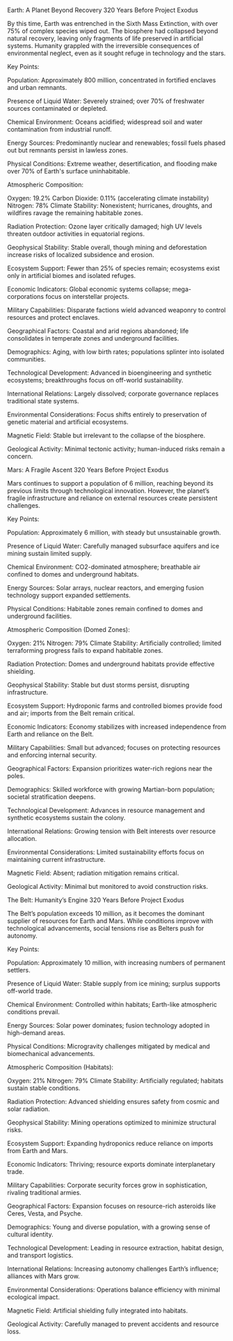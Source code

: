 Earth: A Planet Beyond Recovery
320 Years Before Project Exodus

By this time, Earth was entrenched in the Sixth Mass Extinction, with over 75% of complex species wiped out. The biosphere had collapsed beyond natural recovery, leaving only fragments of life preserved in artificial systems. Humanity grappled with the irreversible consequences of environmental neglect, even as it sought refuge in technology and the stars.

Key Points:

Population: Approximately 800 million, concentrated in fortified enclaves and urban remnants.

Presence of Liquid Water: Severely strained; over 70% of freshwater sources contaminated or depleted.

Chemical Environment: Oceans acidified; widespread soil and water contamination from industrial runoff.

Energy Sources: Predominantly nuclear and renewables; fossil fuels phased out but remnants persist in lawless zones.

Physical Conditions: Extreme weather, desertification, and flooding make over 70% of Earth's surface uninhabitable.

Atmospheric Composition:

Oxygen: 19.2%
Carbon Dioxide: 0.11% (accelerating climate instability)
Nitrogen: 78%
Climate Stability: Nonexistent; hurricanes, droughts, and wildfires ravage the remaining habitable zones.

Radiation Protection: Ozone layer critically damaged; high UV levels threaten outdoor activities in equatorial regions.

Geophysical Stability: Stable overall, though mining and deforestation increase risks of localized subsidence and erosion.

Ecosystem Support: Fewer than 25% of species remain; ecosystems exist only in artificial biomes and isolated refuges.

Economic Indicators: Global economic systems collapse; mega-corporations focus on interstellar projects.

Military Capabilities: Disparate factions wield advanced weaponry to control resources and protect enclaves.

Geographical Factors: Coastal and arid regions abandoned; life consolidates in temperate zones and underground facilities.

Demographics: Aging, with low birth rates; populations splinter into isolated communities.

Technological Development: Advanced in bioengineering and synthetic ecosystems; breakthroughs focus on off-world sustainability.

International Relations: Largely dissolved; corporate governance replaces traditional state systems.

Environmental Considerations: Focus shifts entirely to preservation of genetic material and artificial ecosystems.

Magnetic Field: Stable but irrelevant to the collapse of the biosphere.

Geological Activity: Minimal tectonic activity; human-induced risks remain a concern.

Mars: A Fragile Ascent
320 Years Before Project Exodus

Mars continues to support a population of 6 million, reaching beyond its previous limits through technological innovation. However, the planet’s fragile infrastructure and reliance on external resources create persistent challenges.

Key Points:

Population: Approximately 6 million, with steady but unsustainable growth.

Presence of Liquid Water: Carefully managed subsurface aquifers and ice mining sustain limited supply.

Chemical Environment: CO2-dominated atmosphere; breathable air confined to domes and underground habitats.

Energy Sources: Solar arrays, nuclear reactors, and emerging fusion technology support expanded settlements.

Physical Conditions: Habitable zones remain confined to domes and underground facilities.

Atmospheric Composition (Domed Zones):

Oxygen: 21%
Nitrogen: 79%
Climate Stability: Artificially controlled; limited terraforming progress fails to expand habitable zones.

Radiation Protection: Domes and underground habitats provide effective shielding.

Geophysical Stability: Stable but dust storms persist, disrupting infrastructure.

Ecosystem Support: Hydroponic farms and controlled biomes provide food and air; imports from the Belt remain critical.

Economic Indicators: Economy stabilizes with increased independence from Earth and reliance on the Belt.

Military Capabilities: Small but advanced; focuses on protecting resources and enforcing internal security.

Geographical Factors: Expansion prioritizes water-rich regions near the poles.

Demographics: Skilled workforce with growing Martian-born population; societal stratification deepens.

Technological Development: Advances in resource management and synthetic ecosystems sustain the colony.

International Relations: Growing tension with Belt interests over resource allocation.

Environmental Considerations: Limited sustainability efforts focus on maintaining current infrastructure.

Magnetic Field: Absent; radiation mitigation remains critical.

Geological Activity: Minimal but monitored to avoid construction risks.

The Belt: Humanity’s Engine
320 Years Before Project Exodus

The Belt’s population exceeds 10 million, as it becomes the dominant supplier of resources for Earth and Mars. While conditions improve with technological advancements, social tensions rise as Belters push for autonomy.

Key Points:

Population: Approximately 10 million, with increasing numbers of permanent settlers.

Presence of Liquid Water: Stable supply from ice mining; surplus supports off-world trade.

Chemical Environment: Controlled within habitats; Earth-like atmospheric conditions prevail.

Energy Sources: Solar power dominates; fusion technology adopted in high-demand areas.

Physical Conditions: Microgravity challenges mitigated by medical and biomechanical advancements.

Atmospheric Composition (Habitats):

Oxygen: 21%
Nitrogen: 79%
Climate Stability: Artificially regulated; habitats sustain stable conditions.

Radiation Protection: Advanced shielding ensures safety from cosmic and solar radiation.

Geophysical Stability: Mining operations optimized to minimize structural risks.

Ecosystem Support: Expanding hydroponics reduce reliance on imports from Earth and Mars.

Economic Indicators: Thriving; resource exports dominate interplanetary trade.

Military Capabilities: Corporate security forces grow in sophistication, rivaling traditional armies.

Geographical Factors: Expansion focuses on resource-rich asteroids like Ceres, Vesta, and Psyche.

Demographics: Young and diverse population, with a growing sense of cultural identity.

Technological Development: Leading in resource extraction, habitat design, and transport logistics.

International Relations: Increasing autonomy challenges Earth’s influence; alliances with Mars grow.

Environmental Considerations: Operations balance efficiency with minimal ecological impact.

Magnetic Field: Artificial shielding fully integrated into habitats.

Geological Activity: Carefully managed to prevent accidents and resource loss.

